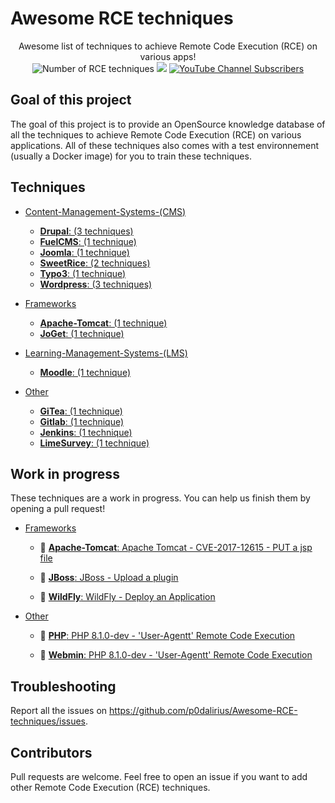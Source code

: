 # Awesome RCE techniques

<p align="center">
  Awesome list of techniques to achieve Remote Code Execution (RCE) on various apps!
  <br>
  <img alt="Number of RCE techniques" src="https://img.shields.io/badge/techniques-23-brightgreen">
  <a href="https://twitter.com/intent/follow?screen_name=podalirius_" title="Follow"><img src="https://img.shields.io/twitter/follow/podalirius_?label=Podalirius&style=social"></a>
  <a href="https://www.youtube.com/c/Podalirius_?sub_confirmation=1" title="Subscribe"><img alt="YouTube Channel Subscribers" src="https://img.shields.io/youtube/channel/subscribers/UCF_x5O7CSfr82AfNVTKOv_A?style=social"></a>
  <br>
</p>

## Goal of this project

The goal of this project is to provide an OpenSource knowledge database of all the techniques to achieve Remote Code Execution (RCE) on various applications. All of these techniques also comes with a test environnement (usually a Docker image) for you to train these techniques.

## Techniques


 - [Content-Management-Systems-(CMS)](./Content-Management-Systems-(CMS)/)
   + [**Drupal**: (3 techniques)](./Content-Management-Systems-(CMS)/Drupal/)
   + [**FuelCMS**: (1 technique)](./Content-Management-Systems-(CMS)/FuelCMS/)
   + [**Joomla**: (1 technique)](./Content-Management-Systems-(CMS)/Joomla/)
   + [**SweetRice**: (2 techniques)](./Content-Management-Systems-(CMS)/SweetRice/)
   + [**Typo3**: (1 technique)](./Content-Management-Systems-(CMS)/Typo3/)
   + [**Wordpress**: (3 techniques)](./Content-Management-Systems-(CMS)/Wordpress/)


 - [Frameworks](./Frameworks/)
   + [**Apache-Tomcat**: (1 technique)](./Frameworks/Apache-Tomcat/)
   + [**JoGet**: (1 technique)](./Frameworks/JoGet/)


 - [Learning-Management-Systems-(LMS)](./Learning-Management-Systems-(LMS)/)
   + [**Moodle**: (1 technique)](./Learning-Management-Systems-(LMS)/Moodle/)


 - [Other](./Other/)
   + [**GiTea**: (1 technique)](./Other/GiTea/)
   + [**Gitlab**: (1 technique)](./Other/Gitlab/)
   + [**Jenkins**: (1 technique)](./Other/Jenkins/)
   + [**LimeSurvey**: (1 technique)](./Other/LimeSurvey/)



## Work in progress

These techniques are a work in progress. You can help us finish them by opening a pull request!


 - [Frameworks](./Frameworks/)
   + 🔧 [**Apache-Tomcat**: Apache Tomcat - CVE-2017-12615 - PUT a jsp file](./Frameworks/Apache-Tomcat/techniques/CVE-2017-12615_-_PUT_a_jsp_file/)

   + 🔧 [**JBoss**: JBoss - Upload a plugin](./Frameworks/JBoss/techniques/Upload-a-plugin/)

   + 🔧 [**WildFly**: WildFly - Deploy an Application](./Frameworks/WildFly/techniques/Deploy-an-application/)


 - [Other](./Other/)
   + 🔧 [**PHP**: PHP 8.1.0-dev - 'User-Agentt' Remote Code Execution](./Other/PHP/techniques/PHP-8.1.0-dev-User-Agentt-RCE/)

   + 🔧 [**Webmin**: PHP 8.1.0-dev - 'User-Agentt' Remote Code Execution](./Other/Webmin/techniques/CVE-2022-36446_-_/)



## Troubleshooting

Report all the issues on https://github.com/p0dalirius/Awesome-RCE-techniques/issues.

## Contributors

Pull requests are welcome. Feel free to open an issue if you want to add other Remote Code Execution (RCE) techniques.